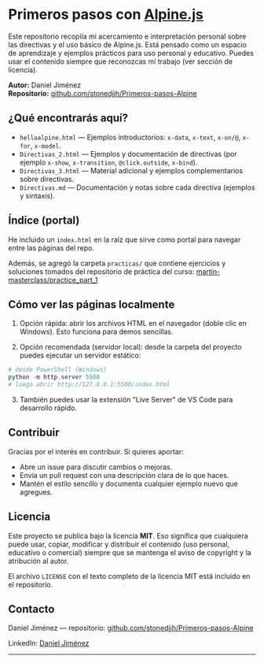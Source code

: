 
# Primeros pasos con [Alpine.js](https://alpinejs.dev/)

Este repositorio recopila mi acercamiento e interpretación personal sobre las directivas y el uso básico de Alpine.js. Está pensado como un espacio de aprendizaje y ejemplos prácticos para uso personal y educativo. Puedes usar el contenido siempre que reconozcas mi trabajo (ver sección de licencia).

**Autor:** Daniel Jiménez  
**Repositorio:** [github.com/stonedjjh/Primeros-pasos-Alpine](https://github.com/stonedjjh/Primeros-pasos-Alpine)

## ¿Qué encontrarás aquí?

- `helloalpine.html` — Ejemplos introductorios: `x-data`, `x-text`, `x-on/@`, `x-for`, `x-model`.
- `Directivas_2.html` — Ejemplos y documentación de directivas (por ejemplo `x-show`, `x-transition`, `@click.outside`, `x-bind`).
- `Directivas_3.html` — Material adicional y ejemplos complementarios sobre directivas.
- `Directivas.md` — Documentación y notas sobre cada directiva (ejemplos y sintaxis).

## Índice (portal)

He incluido un `index.html` en la raíz que sirve como portal para navegar entre las páginas del repo.

Además, se agregó la carpeta `practicas/` que contiene ejercicios y soluciones tomados del repositorio de práctica del curso: [martin-masterclass/practice_part_1](https://github.com/martin-masterclass/-martin-masterclass-alpinejs_v3_course/tree/main/practice_part_1)

## Cómo ver las páginas localmente

1. Opción rápida: abrir los archivos HTML en el navegador (doble clic en Windows). Esto funciona para demos sencillas.

2. Opción recomendada (servidor local): desde la carpeta del proyecto puedes ejecutar un servidor estático:

```powershell
# desde PowerShell (Windows)
python -m http.server 5500
# luego abrir http://127.0.0.1:5500/index.html
```

3. También puedes usar la extensión "Live Server" de VS Code para desarrollo rápido.

## Contribuir

Gracias por el interés en contribuir. Si quieres aportar:

- Abre un issue para discutir cambios o mejoras.
- Envía un pull request con una descripción clara de lo que haces.
- Mantén el estilo sencillo y documenta cualquier ejemplo nuevo que agregues.

## Licencia

Este proyecto se publica bajo la licencia **MIT**. Eso significa que cualquiera puede usar, copiar, modificar y distribuir el contenido (uso personal, educativo o comercial) siempre que se mantenga el aviso de copyright y la atribución al autor.

El archivo `LICENSE` con el texto completo de la licencia MIT está incluido en el repositorio.

## Contacto

Daniel Jiménez — repositorio: [github.com/stonedjjh/Primeros-pasos-Alpine](https://github.com/stonedjjh/Primeros-pasos-Alpine)

LinkedIn: [Daniel Jiménez](https://www.linkedin.com/in/daniel-jimenez-88a2a293/)

---

